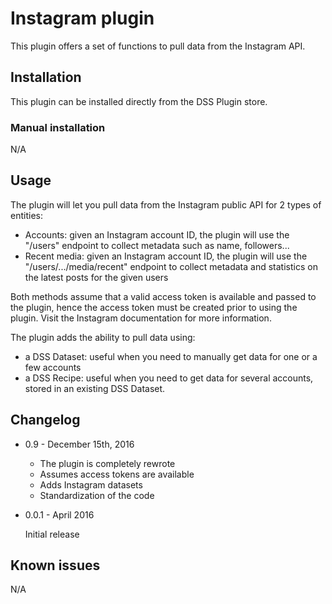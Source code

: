 # Instagram plugin

This plugin offers a set of functions to pull data from the Instagram API. 

## Installation

This plugin can be installed directly from the DSS Plugin store. 

### Manual installation

N/A

## Usage

The plugin will let you pull data from the Instagram public API for 2 types of entities:  
* Accounts: given an Instagram account ID, the plugin will use the "/users" endpoint to collect metadata such as name, followers...
* Recent media: given an Instagram account ID, the plugin will use the "/users/.../media/recent" endpoint to collect metadata and statistics on the latest posts for the given users

Both methods assume that a valid access token is available and passed to the plugin, hence the access token must be created prior to using the plugin. Visit the Instagram documentation
for more information. 

The plugin adds the ability to pull data using:
* a DSS Dataset: useful when you need to manually get data for one or a few accounts 
* a DSS Recipe: useful when you need to get data for several accounts, stored in an existing DSS Dataset. 

## Changelog

* 0.9 - December 15th, 2016

	- The plugin is completely rewrote
	- Assumes access tokens are available
	- Adds Instagram datasets
	- Standardization of the code

* 0.0.1 - April 2016

	Initial release

## Known issues

N/A